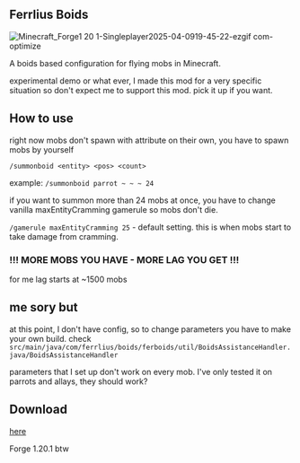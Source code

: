 ## Ferrlius Boids
![Minecraft_Forge1 20 1-Singleplayer2025-04-0919-45-22-ezgif com-optimize](https://github.com/user-attachments/assets/4fba1de0-7672-429f-81e5-b7b294cfcf3c)

A boids based configuration for flying mobs in Minecraft.

experimental demo or what ever, I made this mod for a very specific situation so don't expect me to support this mod. pick it up if you want.

## How to use
right now mobs don't spawn with attribute on their own, you have to spawn mobs by yourself

`/summonboid <entity> <pos> <count>`

example: `/summonboid parrot ~ ~ ~ 24`

if you want to summon more than 24 mobs at once, you have to change vanilla maxEntityCramming gamerule so mobs don't die. 

`/gamerule maxEntityCramming 25` - default setting. this is when mobs start to take damage from cramming.

### !!! MORE MOBS YOU HAVE - MORE LAG YOU GET !!!
for me lag starts at ~1500 mobs


## me sory but
at this point, I don't have config, so to change parameters you have to make your own build. check `src/main/java/com/ferrlius/boids/ferboids/util/BoidsAssistanceHandler.java/BoidsAssistanceHandler`

parameters that I set up don't work on every mob. I've only tested it on parrots and allays, they should work?

## Download
[here](https://github.com/Ferrlius/Ferrlius-Boids/releases)

Forge 1.20.1 btw
